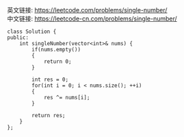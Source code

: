 英文链接: https://leetcode.com/problems/single-number/  
中文链接: https://leetcode-cn.com/problems/single-number/

```
class Solution {
public:
    int singleNumber(vector<int>& nums) {
    	if(nums.empty())
    	{
    		return 0;
    	}

    	int res = 0;
    	for(int i = 0; i < nums.size(); ++i)
    	{
    		res ^= nums[i];
    	}

    	return res;
    }
};
```
